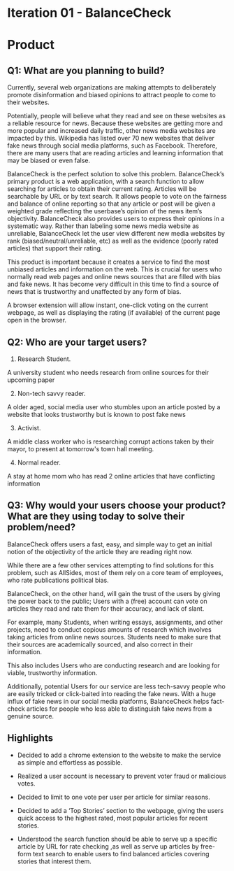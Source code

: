 ﻿
# Iteration 01 - BalanceCheck 
# Product
  

## Q1: What are you planning to build?
Currently, several web organizations are making attempts to deliberately promote disinformation and biased opinions to attract people to come to their websites.

Potentially, people will believe what they read and see on these websites as a reliable resource for news. Because these websites are getting more and more popular and increased daily traffic, other news media websites are impacted by this. Wikipedia has listed over 70 new websites that deliver fake news through social media platforms, such as Facebook. Therefore, there are many users that are reading articles and learning information that may be biased or even false.

  

BalanceCheck is the perfect solution to solve this problem. BalanceCheck’s primary product is a web application, with a search function to allow searching for articles to obtain their current rating. Articles will be searchable by URL or by text search. It allows people to vote on the fairness and balance of online reporting so that any article or post will be given a weighted grade reflecting the userbase’s opinion of the news item’s objectivity. BalanceCheck also provides users to express their opinions in a systematic way. Rather than labeling some news media website as unreliable, BalanceCheck let the user view different new media websites by rank (biased/neutral/unreliable, etc) as well as the evidence (poorly rated articles) that support their rating.

  

This product is important because it creates a service to find the most unbiased articles and information on the web. This is crucial for users who normally read web pages and online news sources that are filled with bias and fake news. It has become very difficult in this time to find a source of news that is trustworthy and unaffected by any form of bias.

  

A browser extension will allow instant, one-click voting on the current webpage, as well as displaying the rating (if available) of the current page open in the browser.


## Q2: Who are your target users?

1. Research Student.

A university student who needs research from online sources for their upcoming paper

2. Non-tech savvy reader.

A older aged, social media user who stumbles upon an article posted by a website that looks trustworthy but is known to post fake news


3. Activist.

A middle class worker who is researching corrupt actions taken by their mayor, to present at tomorrow's town hall meeting.

4. Normal reader.

A stay at home mom who has read 2 online articles that have conflicting information



## Q3: Why would your users choose your product? What are they using today to solve their problem/need?

BalanceCheck offers users a fast, easy, and simple way to get an initial notion of the objectivity of the article they are reading right now.

  
While there are a few other services attempting to find solutions for this problem, such as AllSides, most of them rely on a core team of employees, who rate publications political bias.

  

BalanceCheck, on the other hand, will gain the trust of the users by giving the power back to the public; Users with a (free) account can vote on articles they read and rate them for their accuracy, and lack of slant.

  

For example, many Students, when writing essays, assignments, and other projects, need to conduct copious amounts of research which involves taking articles from online news sources. Students need to make sure that their sources are academically sourced, and also correct in their information.

This also includes Users who are conducting research and are looking for viable, trustworthy information.

  

Additionally, potential Users for our service are less tech-savvy people who are easily tricked or click-baited into reading the fake news. With a huge influx of fake news in our social media platforms, BalanceCheck helps fact-check articles for people who less able to distinguish fake news from a genuine source.
  
## Highlights

-   Decided to add a chrome extension to the website to make the service as simple and effortless as possible.
    
-   Realized a user account is necessary to prevent voter fraud or malicious votes.
    
-   Decided to limit to one vote per user per article for similar reasons.
    
-   Decided to add a ‘Top Stories’ section to the webpage, giving the users quick access to the highest rated, most popular articles for recent stories.
    

-	Understood the search function should be able to serve up a specific article by URL for rate checking ,as well as serve up articles by free-form text search to enable users to find balanced articles covering stories that interest them.
